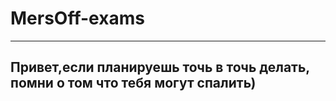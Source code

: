 # MersOff-exams
---
## Привет,если планируешь точь в точь делать, помни о том что тебя могут спалить)
[лабы 1,4,6 соответствуют 1,2,4 заданию на экзамене]:[http://gr682423.narod.ru/semestr_7/itpsu/lab.html]

